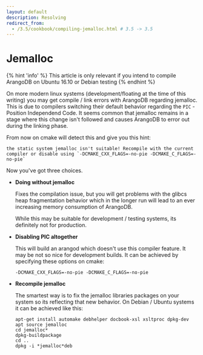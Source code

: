 ```yaml
---
layout: default
description: Resolving 
redirect_from:
  - /3.5/cookbook/compiling-jemalloc.html # 3.5 -> 3.5
---
```

Jemalloc
========

{% hint 'info' %}
This article is only relevant if you intend to compile ArangoDB on Ubuntu 16.10
or Debian testing
{% endhint %}

On more modern linux systems (development/floating at the time of this writing)
you may get compile / link errors with ArangoDB regarding jemalloc.
This is due to compilers switching their default behavior regarding the
`PIC` - Position Independend Code. It seems common that jemalloc remains in a
stage where this change isn't followed and causes ArangoDB to error out during
the linking phase.

From now on cmake will detect this and give you this hint:

    the static system jemalloc isn't suitable! Recompile with the current compiler or disable using `-DCMAKE_CXX_FLAGS=-no-pie -DCMAKE_C_FLAGS=-no-pie`

Now you've got three choices.

- **Doing without jemalloc**

  Fixes the compilation issue, but you will get problems with the glibcs heap
  fragmentation behavior which in the longer run will lead to an ever
  increasing memory consumption of ArangoDB.

  While this may be suitable for development / testing systems, its definitely
  not for production.

- **Disabling PIC altogether**

  This will build an arangod which doesn't use this compiler feature. It may
  be not so nice for development builds. It can be achieved by specifying
  these options on cmake:

      -DCMAKE_CXX_FLAGS=-no-pie -DCMAKE_C_FLAGS=-no-pie

- **Recompile jemalloc**

  The smartest way is to fix the jemalloc libraries packages on your system so
  its reflecting that new behavior. On Debian / Ubuntu systems it can be
  achieved like this:

      apt-get install automake debhelper docbook-xsl xsltproc dpkg-dev
      apt source jemalloc
      cd jemalloc*
      dpkg-buildpackage
      cd ..
      dpkg -i *jemalloc*deb
